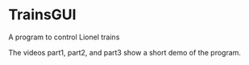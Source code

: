 # TrainsGUI
A program to control Lionel trains

The videos part1, part2, and part3 show a short demo of the program.
